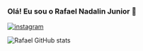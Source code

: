 ### Olá! Eu sou o Rafael Nadalin Junior 🤙
[![instagram](https://img.shields.io/badge/Instagram-E4405F?style=for-the-badge&logo=instagram&logoColor=white)](https://www.instagram.com/rafael_nadalin/)


![Rafael GitHub stats](https://github-readme-stats.vercel.app/api?username=RafaelNJR&show_icons=true&theme=cobalt)
